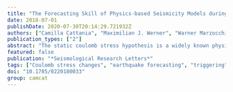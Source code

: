 ```yaml
---
title: "The Forecasting Skill of Physics-based Seismicity Models during the 2010–2012 Canterbury, New Zealand, Earthquake Sequence"
date: 2018-07-01
publishDate: 2020-07-30T20:14:29.721932Z
authors: ["Camilla Cattania", "Maximilian J. Werner", "Warner Marzocchi", "Sebastian Hainzl", "David Rhoades", "Matthew Gerstenberger", "Maria Liukis", "William Savran", "Annemarie Christophersen", "Agnès Helmstetter", "Abigail Jimenez", "Sandy Steacy", "Thomas H. Jordan"]
publication_types: ["2"]
abstract: "The static coulomb stress hypothesis is a widely known physical mechanism for earthquake triggering and thus a prime candidate for physics-based operational earthquake forecasting (OEF). However, the forecast skill of coulomb-based seismicity models remains controversial, especially compared with empirical statistical models. A previous evaluation by the Collaboratory for the Study of Earthquake Predictability (CSEP) concluded that a suite of coulomb-based seismicity models were less informative than empirical models during the aftershock sequence of the 1992 M w 7.3 Landers, California, earthquake. Recently, a new generation of coulomb-based and coulomb/statistical hybrid models were developed that account better for uncertainties and secondary stress sources. Here, we report on the performance of this new suite of models compared with empirical epidemic-type aftershock sequence (ETAS) models during the 2010– 2012 Canterbury, New Zealand, earthquake sequence. Comprising the 2010 M7.1 Darfield earthquake and three subsequent M$≥$ 5.9 shocks (including the February 2011 Christchurch earthquake), this sequence provides a wealth of data (394 M $≥$ 3.95 shocks). We assessed models over multiple forecast horizons (1 day, 1 month, and 1 yr, updated after M $≥$ 5.9 shocks). The results demonstrate substantial improvements in the coulomb-based models. Purely physics-based models have a performance comparable to the ETAS model, and the two coulomb/statistical hybrids perform better or similar to the corresponding statistical model. On the other hand, an ETAS model with anisotropic (fault-based) aftershock zones is just as informative. These results provide encouraging evidence for the predictive power of coulomb-based models. To assist with model development, we identify discrepancies between forecasts and observations."
featured: false
publication: "*Seismological Research Letters*"
tags: ["Coulomb stress changes", "earthquake forecasting", "triggering", "aftershocks", "ETAS", "Canterbury", "statistics"]
doi: "10.1785/0220180033"
group: camcat
---
```


